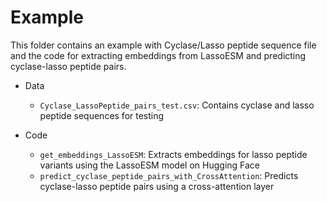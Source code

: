 # Example
This folder contains an example with Cyclase/Lasso peptide sequence file and the code for extracting embeddings from LassoESM and predicting cyclase-lasso peptide pairs.

- Data
  - `Cyclase_LassoPeptide_pairs_test.csv`: Contains cyclase and lasso peptide sequences for testing
    
- Code
  - `get_embeddings_LassoESM`: Extracts embeddings for lasso peptide variants using the LassoESM model on Hugging Face
  - `predict_cyclase_peptide_pairs_with_CrossAttention`: Predicts cyclase-lasso peptide pairs using a cross-attention layer

